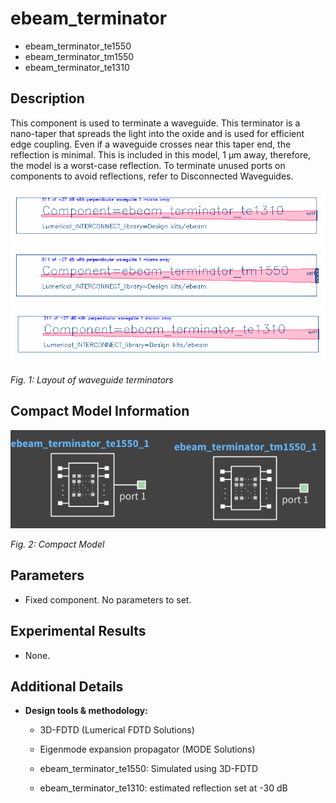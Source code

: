 # ebeam_terminator

- ebeam_terminator_te1550
- ebeam_terminator_tm1550
- ebeam_terminator_te1310

## Description
This component is used to terminate a waveguide. This terminator is a nano-taper that spreads the light into the
oxide and is used for efficient edge coupling. Even if a waveguide crosses near this taper end, the reflection is
minimal. This is included in this model, 1 μm away, therefore, the model is a worst-case reflection. To terminate
unused ports on components to avoid reflections, refer to Disconnected Waveguides.


![alt text](imgs/gds.png)

*Fig. 1: Layout of waveguide terminators*

## Compact Model Information

![alt text](imgs/cml.png)

*Fig. 2: Compact Model*

## Parameters
- Fixed component. No parameters to set.


## Experimental Results
- None.

## Additional Details

- **Design tools & methodology:**
  - 3D-FDTD (Lumerical FDTD Solutions)
  - Eigenmode expansion propagator (MODE Solutions)

  - ebeam_terminator_te1550: Simulated using 3D-FDTD
  - ebeam_terminator_te1310: estimated reflection set at -30 dB


